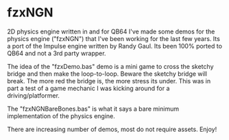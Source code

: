 # fzxNGN
2D physics engine written in and for QB64
I've made some demos for the physics engine ("fzxNGN") that I've been working for the last few years. Its a port of the Impulse engine written by Randy Gaul. Its been 100% ported to QB64 and not a 3rd party wrapper.

The idea of the "fzxDemo.bas" demo is a mini game to cross the sketchy bridge and then make the loop-to-loop. Beware the sketchy bridge will break. The more red the bridge is, the more stress its under. 
This was in part a test of a game mechanic I was kicking around for a driving/platformer.

The "fzxNGNBareBones.bas" is what it says a bare minimum implementation of the physics engine.

There are increasing number of demos, most do not require assets. Enjoy!

